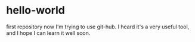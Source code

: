 # hello-world
first repository
now I'm trying to use git-hub. I heard it's a very useful tool, and I hope I can learn it well soon.
